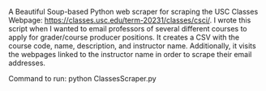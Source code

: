A Beautiful Soup-based Python web scraper for scraping the USC Classes Webpage: https://classes.usc.edu/term-20231/classes/csci/.
I wrote this script when I wanted to email professors of several different courses to apply for grader/course producer positions.
It creates a CSV with the course code, name, description, and instructor name. 
Additionally, it visits the webpages linked to the instructor name in order to scrape their email addresses.

Command to run: python ClassesScraper.py
